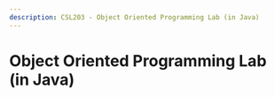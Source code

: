 ```yaml
---
description: CSL203 - Object Oriented Programming Lab (in Java)
---
```


# Object Oriented Programming Lab (in Java)

